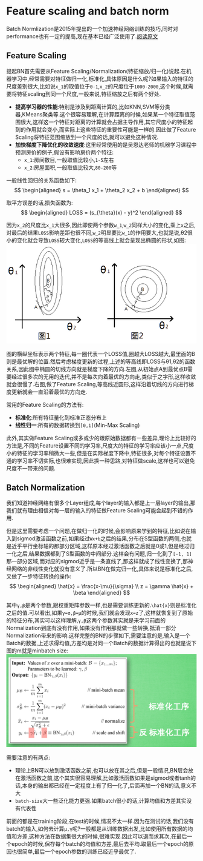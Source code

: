 # Feature scaling and batch norm
Batch Normlization是2015年提出的一个加速神经网络训练的技巧,同时对performance也有一定的提高,现在基本已经广泛使用了.[阅读原文](http://shomy.top/2017/12/05/Feature-Scaling-Batch-Norm/)

## Feature Scaling
提起BN首先需要从Feature Scaling/Normalization(特征缩放/归一化)说起.在机器学习中,经常需要对特征做归一化,标准化,具体原因是什么呢?如果输入的特征的尺度差别很大,比如说`x_1`的取值位于`0-1`,`x_2`的尺度位于`1000-2000`,这个时候,就需要将特征scaling到同一个尺度,一般来说,特征缩放之后有两个好处.

- **提高学习器的性能**:特别是涉及到距离计算的,比如KNN,SVM等分类器,KMeans聚类等.这个很容易理解,在计算距离的时候,如果某一个特征取值范围很大,这样这一个特征对距离的计算就会占据主导作用,其它尺度小的特征起到的作用就会变小,而实际上这些特征的重要性可能是一样的.因此做了Feature Scaling将特征范围缩放到一个尺度的话,就可以避免这种情况.
- **加快梯度下降优化的收敛速度**:这里经常使用的是吴恩达老师的机器学习课程中预测房价的例子,假设有影响房价两个特征:
    - `x_1`:房间数目,一般取值比较小,`1-5`左右
    - `x_2`:房屋面积,一般取值比较大,`80-200`等

一般线性回归的关系函数如下:
$$
\begin{aligned}
s = \theta_1 x_1 + \theta_2 x_2 + b
\end{aligned}
$$

取平方误差的话,损失函数为:
$$
\begin{aligned}
LOSS = (s_{\theta}(x) - y)^2
\end{aligned}
$$

因为`x_2`的尺度比`x_1`大很多,因此即使两个参数`w_1`,`w_2`同样大小的变化,乘上`x`之后,对最后的结果`LOSS`影响差距也很不同,`w_2`明显要比`w_1`的作用要大,也就是说,θ2很小的变化就会导致`LOSS`较大变化,`LOSS`的等高线上就会呈现出椭圆的形状,如图:
![](Feature_scaling_and_batch_norm.md.01.png)

图的横纵坐标表示两个特征,每一圈代表一个LOSS值,圈越大LOSS越大,最里面的B则是最优解的位置.然后考虑梯度更新的过程,上述的等高线即LOSS与θ1,θ2的函数关系,因此图中椭圆的切线方向就是梯度下降的方向.左图,从初始点A到最优点B需要经过很多次的无用的迭代,并不是每次向着最优的方向走,类似于之字形,这样收敛就会很慢了.右图,做了Feature Scaling,等高线近圆形,这样沿着切线的方向进行梯度更新就会一直沿着最优的方向走.

常用的Feature Scaling的方法有:

- **标准化**:所有特征量化到标准正态分布上
- **线性归一**:所有的数据转换到`[0,1]`(Min-Max Scaling)

此外,其实做Feature Scaling或多或少的跟原始数据都有一些差异,理论上比较好的方法是,不同的Feature设置不同的学习率,尺度大的特征的学习率应该小一点,尺度小的特征的学习率稍微大一些,但是在实际梯度下降中,特征很多,对每个特征设置不通的学习率不切实际,也很难实现,因此换一种思路,对特征做scale,这样也可以避免尺度不一带来的问题.

## Batch Normalization
我们知道神经网络有很多个Layer组成,每个layer的输入都是上一层layer的输出,那我们就有理由相信对每一层的输入的特征做Feature Scaling可能会起到不错的作用.

但是这里需要考虑一个问题,在做归一化的时候,会影响原来学到的特征,比如说在输入到sigmod激活函数之前,如果经过`Wx+b`之后的结果,分布在S型函数的两侧,也就是近乎平行坐标轴的那部分区域,这样原本经过激活函数之后就是0或1,但是经过归一化之后,结果数据都到了S型函数的中间部分.这样会有问题,归一化到了`[-1, 1]`那一部分区域,而对应的sigmod近乎是一条直线了,那这样就成了线性变换了,那神经网络的非线性变化就没有意义了.所以BN在做完归一化,具体来说是标准化之后,又做了一步特征转换的操作:
$$
\begin{aligned}
\hat{x} = \frac{x-\mu}{\sigma} \\
z = \gamma \hat{x} + \beta
\end{aligned}
$$

其中`γ,β`是两个参数,跟权重矩阵参数一样,也是需要训练更新的.`\hat{x}`则是标准化之后的值.可以看出,如果`γ=σ,β=μ`的时候,我们就会发现`x=z`了,这样就恢复到了原始的特征分布,其实可以这样理解,`γ,β`这两个参数其实就是来学习前面的Normalization到底有没有作用,如果没有作用那就做一些转换,抵消一部分Normalization带来的影响.这样完整的BN的步骤如下,需要注意的是,输入是一个Batch的数据,上述求得均值,方差均是对同一个Batch的数据计算得出的也就是说下图的m就是minbatch size:
![](Feature_scaling_and_batch_norm.md.02.png)

需要注意的有两点:

- 理论上BN可以放到激活函数之前,也可以放在其之后,但是一般情况,BN层会放在激活函数之前,这个其实很容易理解,比如激活函数如果是sigmod或者tanh的话,本身的输出都已经在一定程度上有了归一化了,后面再加一个BN的话,意义不大
- `batch-size`大一些泛化能力更强.如果batch很小的话,计算均值和方差其实没有代表性

前面的都是在training阶段,在test的时候,情况不太一样.因为在测试的话,我们没有batch的输入,如何去计算`μ,γ`呢?一般都是从训练数据出发,比如使用所有数据的均值和方差,这种方法在数据集很大的时候,很难实现.因此可以退而求其次,在最后一个epoch的时候,保存每个batch的均值和方差,最后去平均.取最后一个epoch的原因也很简单,最后一个epoch参数的训练已经近乎最优了.
